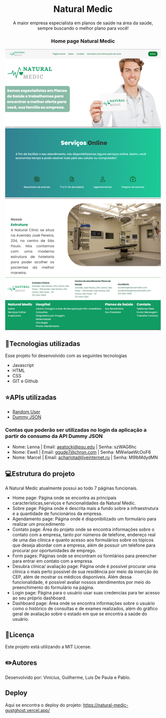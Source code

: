<h1 align="center">Natural Medic</h1>

<p align="center">A maior empresa especialista em planos de saúde na área da saúde, sempre buscando o melhor plano para você!</p>


<h3 align="center">Home page Natural Medic</h3>
<img src="./img/home1.png" alt="natural" />
<img src="./img/home2.png" alt="natural" />
<img src="./img/home3.png" alt="natural" />
<img src="./img/home4.png" alt="natural" />


## :star2:Tecnologias utilizadas
Esse projeto foi desenvolvido com as seguintes tecnologias
- Javascript
- HTML
- CSS
- GIT e Github

## :star:APIs utilizadas
- <a href = "https://randomuser.me/"> Random User </a>
-  <a href = "https://dummyjson.com/"> Dummy JSON </a>

### Contas que poderão ser utilizadas no login da aplicação a partir do consumo da API Dummy JSON

- Nome: Lenna | Email: aeatockj@psu.edu | Senha: szWAG6hc
- Nome: Ewell | Email: ggude7@chron.com | Senha: MWwlaeWcOoF6
- Nome: Marcel | Email: acharlota@liveinternet.ru | Senha: M9lbMdydMN

## :computer:Estrutura do projeto

A Natural Medic atualmente possui ao todo 7 páginas funcionais.

- Home page: Página onde se encontra as principais características,serviços e funcionalidades da Natural Medic.<br>
- Sobre page: Página onde é descrita mais a fundo sobre a infraestrutura e a quantidade de funcionários da empresa.
- Agendamento page: Página onde é disponibilizado um formulário para realizar um procedimento
- Contato page: Área do projeto onde se encontra informações sobre o contato com a empresa, tanto por números de telefone, endereço real de uma das clínica e quanto acesso aos formulários sobre os tópicos que deseja abordar com a empresa, além de possuir um telefone para procurar por oportunidades de emprego.
- Form pages: Páginas onde se encontram os formlários para preencher para entrar em contato com a empresa. 
- Desubra clínica/ avaliação page: Página onde é possível procurar uma clínica o mais perto possível de sua residência por meio da inserção do CEP, além de mostrar os médicos disponíveis. Além dessa funcionalidade, é possível avaliar nossos atendimentos por meio do preenchimento do formulário na página.
- Login page: Página para o usuário usar suas credencias para ter acesso ao seu próprio dashboard.
- Dashboard page: Área onde se encontra informações sobre o usuário como o histórico de consultas e de exames realizados, além do gráfico geral de avaliação sobre o estado em que se encontra a saúde do usuário.



## :triangular_flag_on_post:Licença

Este projeto está utilizando a MIT License.


## :pencil2:Autores
Desenvolvido por: Vinicius, Guilherme, Luis De Paula e Pablo.

## Deploy
Aqui se encontra o deploy do projeto:
https://natural-medic-gustghost.vercel.app/
